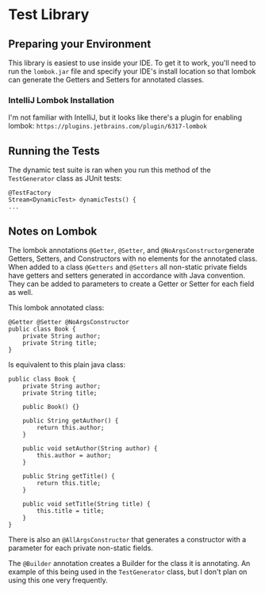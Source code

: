 # Test Library

## Preparing your Environment

This library is easiest to use inside your IDE. To get it to work, you'll need to
run the `lombok.jar` file and specify your IDE's install location so that lombok can
generate the Getters and Setters for annotated classes.

### IntelliJ Lombok Installation
I'm not familiar with IntelliJ, but it looks like there's a plugin for enabling lombok: 
`https://plugins.jetbrains.com/plugin/6317-lombok`

## Running the Tests
The dynamic test suite is ran when you run this method of the `TestGenerator` class as JUnit tests:
```
@TestFactory
Stream<DynamicTest> dynamicTests() {
...
```

## Notes on Lombok
The lombok annotations `@Getter`, `@Setter`, and `@NoArgsConstructor`generate Getters, Setters, and Constructors
with no elements for the annotated class. When added to a class `@Getters` and `@Setters` all non-static private fields
have getters and setters generated in accordance with Java convention. They can be added to parameters
to create a Getter or Setter for each field as well.

This lombok annotated class:
```
@Getter @Setter @NoArgsConstructor
public class Book {
	private String author;
	private String title;
}
```
Is equivalent to this plain java class:
```
public class Book {
	private String author;
	private String title;
	
	public Book() {}
	
	public String getAuthor() {
		return this.author;
	}
	
	public void setAuthor(String author) {
		this.author = author;
	}
	
	public String getTitle() {
		return this.title;
	}
	
	public void setTitle(String title) {
		this.title = title;
	}
}
```
There is also an `@AllArgsConstructor` that generates a constructor with a parameter for each
private non-static fields.

The `@Builder` annotation creates a Builder for the class it is annotating. An example of this being used
in the `TestGenerator` class, but I don't plan on using this one very frequently.